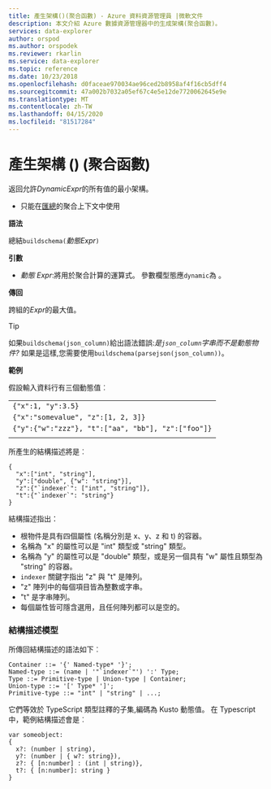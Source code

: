 ```yaml
---
title: 產生架構()(聚合函數) - Azure 資料資源管理員 |微軟文件
description: 本文介紹 Azure 數據資源管理器中的生成架構(聚合函數)。
services: data-explorer
author: orspod
ms.author: orspodek
ms.reviewer: rkarlin
ms.service: data-explorer
ms.topic: reference
ms.date: 10/23/2018
ms.openlocfilehash: d0faceae970034ae96ced2b8958af4f16cb5dff4
ms.sourcegitcommit: 47a002b7032a05ef67c4e5e12de7720062645e9e
ms.translationtype: MT
ms.contentlocale: zh-TW
ms.lasthandoff: 04/15/2020
ms.locfileid: "81517284"
---
```

# <a name="buildschema-aggregation-function"></a>產生架構 () (聚合函數)

返回允許*DynamicExpr*的所有值的最小架構。

* 只能在[匯總](summarizeoperator.md)的聚合上下文中使用

**語法**

總結`buildschema(`*動態Expr*`)`

**引數**

* *動態 Expr*:將用於聚合計算的運算式。 參數欄型態應`dynamic`為 。 

**傳回**

跨組的*Expr*的最大值。

> [!TIP] 
> 如果`buildschema(json_column)`給出語法錯誤:*是`json_column`字串而不是動態物件?* 如果是這樣,您需要使用`buildschema(parsejson(json_column))`。

**範例**

假設輸入資料行有三個動態值︰

||
|---|
|`{"x":1, "y":3.5}`|
|`{"x":"somevalue", "z":[1, 2, 3]}`|
|`{"y":{"w":"zzz"}, "t":["aa", "bb"], "z":["foo"]}`|
||

所產生的結構描述將是︰

    { 
      "x":["int", "string"], 
      "y":["double", {"w": "string"}], 
      "z":{"`indexer`": ["int", "string"]}, 
      "t":{"`indexer`": "string"} 
    }

結構描述指出：

* 根物件是具有四個屬性 (名稱分別是 x、y、z 和 t) 的容器。
* 名稱為 "x" 的屬性可以是 "int" 類型或 "string" 類型。
* 名稱為 "y" 的屬性可以是 "double" 類型，或是另一個具有 "w" 屬性且類型為 "string" 的容器。
* ``indexer`` 關鍵字指出 "z" 與 "t" 是陣列。
* "z" 陣列中的每個項目皆為整數或字串。
* "t" 是字串陣列。
* 每個屬性皆可隱含選用，且任何陣列都可以是空的。

### <a name="schema-model"></a>結構描述模型

所傳回結構描述的語法如下︰

    Container ::= '{' Named-type* '}';
    Named-type ::= (name | '"`indexer`"') ':' Type;
    Type ::= Primitive-type | Union-type | Container;
    Union-type ::= '[' Type* ']';
    Primitive-type ::= "int" | "string" | ...;

它們等效於 TypeScript 類型註釋的子集,編碼為 Kusto 動態值。 在 Typescript 中，範例結構描述會是︰

    var someobject: 
    { 
      x?: (number | string), 
      y?: (number | { w?: string}), 
      z?: { [n:number] : (int | string)},
      t?: { [n:number]: string } 
    }